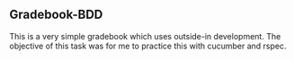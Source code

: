 ## Gradebook-BDD
This is a very simple gradebook which uses outside-in development. The objective of this task was for me to practice this with cucumber and rspec. 
